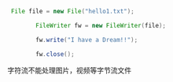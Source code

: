 ```java
 File file = new File("hello1.txt");

        FileWriter fw = new FileWriter(file);

        fw.write("I have a Dream!!");

        fw.close();
```

字符流不能处理图片，视频等字节流文件